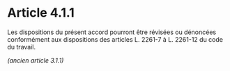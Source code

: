 # Article 4.1.1

Les dispositions du présent accord pourront être révisées ou dénoncées conformément aux dispositions des articles L. 2261-7 à L. 2261-12 du code du travail.

*(ancien article 3.1.1)* 

